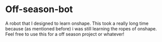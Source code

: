 # Off-season-bot
A robot that I designed to learn onshape. This took a really long time because (as mentioned before) i was still learning the ropes of onshape. Feel free to use this for a off season project or whatever!
